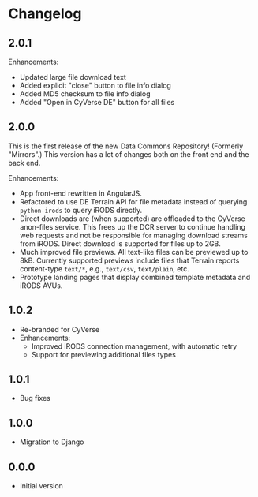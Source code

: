 Changelog
=========

2.0.1
-----

Enhancements:

- Updated large file download text
- Added explicit "close" button to file info dialog
- Added MD5 checksum to file info dialog
- Added "Open in CyVerse DE" button for all files

2.0.0
-----

This is the first release of the new Data Commons Repository! (Formerly 
"Mirrors".) This version has a lot of changes both on the front end and
the back end.

Enhancements:

- App front-end rewritten in AngularJS.
- Refactored to use DE Terrain API for file metadata instead of querying 
  `python-irods` to query iRODS directly.
- Direct downloads are (when supported) are offloaded to the CyVerse 
  anon-files service. This frees up the DCR server to continue handling
  web requests and not be responsible for managing download streams from
  iRODS. Direct download is supported for files up to 2GB.
- Much improved file previews. All text-like files can be previewed up
  to 8kB. Currently supported previews include files that Terrain 
  reports content-type `text/*`, e.g., `text/csv`, `text/plain`, etc. 
- Prototype landing pages that display combined template metadata and 
  iRODS AVUs.

1.0.2
-----

- Re-branded for CyVerse
- Enhancements:
    - Improved iRODS connection management, with automatic retry
    - Support for previewing additional files types

1.0.1
-----

- Bug fixes

1.0.0
-----

- Migration to Django

0.0.0
-----

-  Initial version